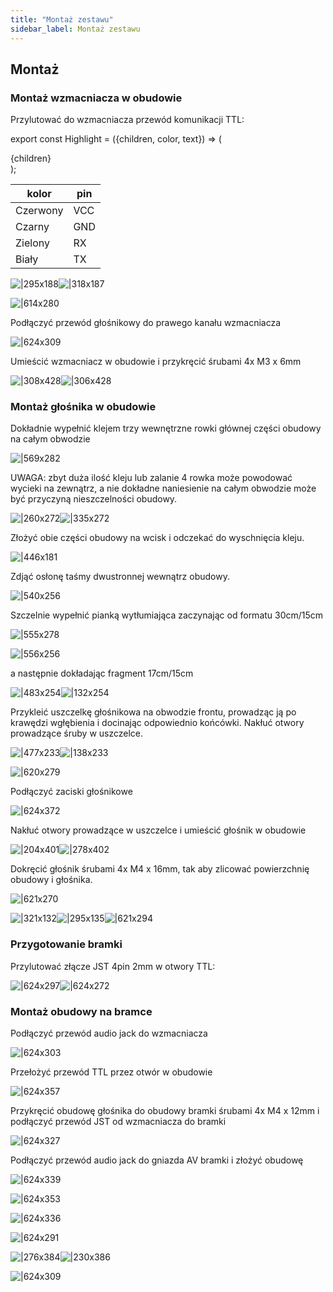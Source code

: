 ```yaml
---
title: "Montaż zestawu"
sidebar_label: Montaż zestawu
---
```



 ## Montaż

 ### Montaż wzmacniacza w obudowie

Przylutować do wzmacniacza przewód komunikacji TTL:

export const Highlight = ({children, color, text}) => (
  <div
    style={{
      backgroundColor: color,
      borderRadius: '2px',
      color: text,
      padding: '0.2rem',
      width: '90px',
    }}>
    {children}
  </div>
);

|kolor|pin|
|-------|-----|
|<Highlight color="#f51e08" text='#fff'>Czerwony</Highlight> | <Highlight color="#f51e08" text='#fff'>VCC</Highlight>|
|<Highlight color="#000" text='#fff'>Czarny</Highlight>  | <Highlight color="#000" text='#fff'>GND</Highlight>|
|<Highlight color="#088811" text='#fff'>Zielony</Highlight> | <Highlight color="#088811" text='#fff'>RX</Highlight>|
|<Highlight color="#ffffff" text='#000'>Biały</Highlight> | <Highlight color="#ffffff" text='#000'>TX</Highlight> |

![|295x188](https://lh6.googleusercontent.com/xKZUpKVKzPZXoTryl27QUUcU1ckhHERGLA2czCU7WjO5krbAuYMwMV1OcSCUwio1KQXVyYt28aNc52NYXYmWL7OqNqYtNuG4TU7CpDh0LpARjUr8vBwRzcKfEOn5P24X_VXW5iAH)![|318x187](https://lh6.googleusercontent.com/Q-U5AHL65uTPyBG97mKYj14Pne35wosRkzOQZCNG7W-OvrJiVqDCzZ0BoDznEFvWe9Hu6KXEvL2k1-rOjqwj6RNXLVBSSjsrxEGDmhRG10c3a-HVGPjzaHgCTzsyyy40HEoD_Lq3)

![|614x280](https://lh6.googleusercontent.com/pfeUnpojwQxMGjhjn3eoVHFXU2yHxTx_w8u86kBJyI-XjbRtNoq5LM-xjvVPGftim3YtuybBg8uQDkV-qe8ROPbOv3Ep581aI1M4ycJQ33zoHcrZnasH9AkwTcIfrWZvUMp4dCvJ)


Podłączyć przewód głośnikowy do prawego kanału wzmacniacza

![|624x309](https://lh5.googleusercontent.com/Y7El2I-vPjpyUQtpM7OB2k5I0wZZ6geFN3Ha3Xz50J4KliOb6fCdVxexQ9JZhMSe6eIeqDPxYZZQtBjKKAXgtViszwBCM4yEGJaQIKd4Gttw6yNd_EG0vwNH5ff7EKAxVTFdbs1t)

Umieścić wzmacniacz w obudowie i przykręcić śrubami 4x M3 x 6mm

![|308x428](https://lh6.googleusercontent.com/zHbGwFL6Y-v01D7u1ZOpPQYmTU4ZI7adv9-blTDUwx4e625fp09XKXOxzV7xLxPWwybTWSogZ-1X9M21LsQJonZEmj8rk14lvKs6kx2zEmB2SQ3KvwIZNCqLptW5ZQO0ZTyhcoXf)![|306x428](https://lh4.googleusercontent.com/LJxZSq8s6Dg0-KVoBBHKrLqhqVRTXnBre3rU67JejRx8d46UPjYbTci7-_WtI0NZymQTsMsYF9o5zTOGUp60uid_wa3s0O7w2YEEAvGEIpeZS6GQbNCTjINK6ECecNpYtJru9IDs)


### Montaż głośnika w obudowie

Dokładnie wypełnić klejem trzy wewnętrzne rowki głównej części obudowy na całym obwodzie

![|569x282](https://lh3.googleusercontent.com/OVr8BBJ_lirHQaxl3J7hM9qDv1sCNljkozSeLK0XfoiLE2S6QP2KKjGiIHn5Ob6Ly-0RLpv6-tTjxQ06xxOTu5G8Ut8a6-EoFKOx3pKVQI7k9_pXht2R6p9j7C8RIDmpcdN5raET)

UWAGA: zbyt duża ilość kleju lub zalanie 4 rowka może powodować wycieki na zewnątrz, a nie dokładne naniesienie na całym obwodzie może być przyczyną nieszczelności obudowy.

![|260x272](https://lh5.googleusercontent.com/UH_EFI_glrawq5-I61k404pUz-hVtCmdOGvkSTn674cS2rjpO9hUOggoF4dFpCO26sMblsdQTHdMx79dttSAyqS0_Up543j16MfZHmDaNUN1UFS4o8xHPBmnAGFTkuoJPrWHGk2C)![|335x272](https://lh3.googleusercontent.com/rkQQ-xDqgPkwjWeca6SDpVINRvSvJB85qA68PcjEdFIB_oVjtM6gJ9UpwNG1Ld7zHEbolkfl5ffkRaJA08HNGlhNWvR2GVUAg5id6SemhFOXxRkVnASJMYlp_lakKEmfp4c4AoEV)

Złożyć obie części obudowy na wcisk i odczekać do wyschnięcia kleju.

![|446x181](https://lh5.googleusercontent.com/fPg_JiXTKCB1DBaa8dmn0THouDO91f4RJPGU5bvH5kKn2HpoCAYvCZUQyatGYsKu0cy5Gi3lQ_rMl20x87IOe-EmhcUN2BWNw6lYf4GKMoHIl-M74N0QI5hmxmK1-VqG38zYsHtK)

Zdjąć osłonę taśmy dwustronnej wewnątrz obudowy.

![|540x256](https://lh3.googleusercontent.com/BegoO-uSkRTJSq_ebr61Pns46ziXWUeckaov0WAyMtAkISdyFRqjqD26N97kEIHmYaOWlh6KV1wOSBY0OuCY6nMeunqz-tpccKaIDsGHnkhXxWOA8ofBitl_a7mEDuXPkYaJupQH)

Szczelnie wypełnić pianką wytłumiająca zaczynając od formatu 30cm/15cm

![|555x278](https://lh5.googleusercontent.com/76jzqkXzLOnF-MKgxrV23lp1yZbgeV6w-4gO0e90LrQLhgIrRUmcPSjSbIYBRLsJT0z4Kx8x9_KrqQB6ED6jBiiw0E_CTg4DsHLCfry0L26zyYBNcKXQfNezLDzXMyTr8I2C6Rcn)

![|556x256](https://lh4.googleusercontent.com/GZ9KZJef-G7FVMo-tPsANgt9Wx3CdjTtT6BY6dztnzT-GDrdmR13RnvcQfxiekIcPVw3_meTnriKuymRleJN0uPn-ZXxtyT_Ljtsv05RDpOXtwbsL2OoukhWAZSg1NyxE5kPmj2Y)

a następnie dokładając fragment 17cm/15cm

![|483x254](https://lh3.googleusercontent.com/YlwZiiYUeBzxOk2TGq2I3zPenLAeL9mVC7r0WGxiGwQVXijyhl1IE6PrrS-jLMlhmd_PeewqOtRPk5xeHKBBqqoEYw4UOgiFe5ntfkV_p4uGwyWD6Zla3YN2MTRaobIVkeQdeq3k)![|132x254](https://lh4.googleusercontent.com/sDoAt6q8uNRHe0Htdw3Rq0y2V9mGeToC6OfSc49REnj6vmXMwmsko6_v7DCU4AhQn64ZqAj7OKq4fD7fpYe6zZfJLn9VH8TSu9kEO-UoNio45A2I4ANbNd68fxWcYdy4VT7fd7ZP)

Przykleić uszczelkę głośnikowa na obwodzie frontu, prowadząc ją po krawędzi wgłębienia i docinając odpowiednio końcówki. Nakłuć otwory prowadzące śruby w uszczelce.

![|477x233](https://lh4.googleusercontent.com/84D04Om8LNokhHhIw6tXn9kVEnwt6fFaITe_TIcYX92m6dwufQhDGSdKXEThU2y0-uB7Dja4Al7Lf3GGXhSuvn9xRfArpBjyh7xD9eX6xHpZdSPYy-nB-Inq8YNqxCDadd8pveGn)![|138x233](https://lh6.googleusercontent.com/YHivq9V9J9sUmNQBdevxRROF9JLGXPLRqBzNeTEvvd14rpe8QLYgOIAPB_P4YB51CBLgEMXoJR5byBfgepkuPL8anVJwtZhTk5SzMGk3D1hPsxTHOzcoMPohL2oS2JwZ96kzaEE8)

![|620x279](https://lh3.googleusercontent.com/aD1x-wvkhqhoZ5_3RZIe9eTiB7Yjb-Y_xCy114qfAFFMMbXPFrIviJMyxo6udGfZuVkTevdXxIDtxFx0Fnx25cdKdBz18NcUbD0iwHwgjT4lkPUEUK_3xEPr4qHpVPeDUb2s77jM)



Podłączyć zaciski głośnikowe

![|624x372](https://lh4.googleusercontent.com/r_KzTH40CIBk3nE8h_asWT_dZeMCiGaYtU1fiy1RmQbAYq6KcMcf3A0Mqjq3-DC6TtI1ERJFf7lpmd4GnMDSuAZw96E1lQCjkduIL0e3z-03PR-C4I7JzARHH_WaHVaxq3hEubHv)

Nakłuć otwory prowadzące w uszczelce i umieścić głośnik w obudowie

![|204x401](https://lh4.googleusercontent.com/EM6pOLRzSMWGkvlsLLUUerPeHEPJrcO6kFMrSH9P1ZszvYyp37GMgBrK9tThqe6_7fBSPN6UU0rJRGJQXJXw06Yd9sD9cABKhGG4iKuDjKKPYMi7ozE9za-EcHt8_npi47N4IlNJ)![|278x402](https://lh5.googleusercontent.com/EzdjHMWe5HHK9eP81iD0fNcJ5cMV9XAvKMOlvKmqHgiXssaj-ROoyg8vNp8kzwvjeLiyXy7nF7g0qiaz43yLx8uEdPEmbWD-unucgksmEb0pTpdXM5oGsnmyI_BsjGWv0dU_nI8t)

Dokręcić głośnik śrubami 4x M4 x 16mm, tak aby zlicować powierzchnię obudowy i głośnika.

![|621x270](https://lh5.googleusercontent.com/BR2dxvQaOuLoIORrywKm6HIMfkdaWKKXRmJwVIW14bJ8zlXgDWfl0hK9fSb-9P0CNF1E4sbN_T5tW98dz3gsuRinmyvV6r_OelqMuc42Gy4lY7YlfpmnmOJdZ9ON8SbK4ODBglZL)

![|321x132](https://lh5.googleusercontent.com/WJkHllQCnXH2VXmh1PAiDf92WOYbWusOAV5Llz-AJ46COmb0zenkAqcX8oXFacxav2HK1oHX1p7bU8mL3A8Pi86fU4j8L1A65ML2e6IIv6vQJa-6Ly04Jn92uxslDUCky0tW8K37)![|295x135](https://lh5.googleusercontent.com/0jgIPg8gui_y5w70yeR9eREKJ-3YMfidlSax6KP-LuYur6eGPjNzCIYeObO4fsC8pcveqBpglAOdA61G6K4k6PTbfvcLHBZ8wjcRWZEgQSGF_6P76LCLrro8ruyrTlKPVdUxOZEE)![|621x294](https://lh4.googleusercontent.com/qukRlqytTjR3LV9ekV8v9UswIz9hx2bVSQ09mLXma7oQHQ2vQGNXtVyqZ4jfDUMA_9NJSEM7-8eygpvhevIgzYQvdp7GCQsz70XDjVB6WhSbxhDW6aV8oe40Ey-arId6VSN43jkV)


### Przygotowanie bramki

Przylutować złącze JST 4pin 2mm w otwory TTL:

![|624x297](https://lh3.googleusercontent.com/mjZhD6TCb7MV1rw8N8ajNP9c_Wmh9bFhsRYj6xrbdtN1SUrGuFruHVcokF6-h5emyNYsOKo3CiD_Zunz49t13sCTWNOYY7tPUseGloegGKFWsNmAFZ0lheBMnhNj6Wk65G2xyuJR)![|624x272](https://lh3.googleusercontent.com/jiWwHBRMnjusEIx-cmPf6oyuw-gLYEFpVrKa-PfeXdBelSD6feGph806mbW5ia-x958uq6gNPx7tC2N3xUg3bM2B-DrHBenQyvi2HrtzE303ZYBM2-u2P_o_4HWNhi5E8h2MAwLe)

### Montaż obudowy na bramce

Podłączyć przewód audio jack do wzmacniacza

![|624x303](https://lh5.googleusercontent.com/HNUY1S2RPtvFhslmEzARoOBkW0oy0W0ysPUa0NEJh5SPIOLpZfV0kt7rrOf9WtK4Al9lvchMge4Tf19gt7I6ySEZ6E6ryTR6YOlSia7LA1x55b3ynsmwhCO_l3AuoFBzb9usDsAZ)

Przełożyć przewód TTL przez otwór w obudowie

![|624x357](https://lh6.googleusercontent.com/VVJw_6gieGA6QazC_lzUE4w8OaxI_WH6bh14ltzpl6DcWs3bDp0s0kOWF93Uqc1MrXtBmD2V8FbTGUNnISw_atpjew2MY0OVEtywwGO79r0XIqZa0wJpq7Vy1MjLCkS7A9jZZjgl)

Przykręcić obudowę głośnika do obudowy bramki śrubami 4x M4 x 12mm i podłączyć przewód JST od wzmacniacza do bramki

![|624x327](https://lh4.googleusercontent.com/Cy1SK0x2QrEMM_IXlOqoSXvmtBcXd2DgHBPvWhziH2xmdMnglvvCcS5ge70pW8ySu4ynVr7WNqvkoWCZmUIRHs0S1lI3uAPEhuiDpwiGmVqfpkST89Tyyx27Tipu-DbX6gzI27PS)

Podłączyć przewód audio jack do gniazda AV bramki i złożyć obudowę

![|624x339](https://lh4.googleusercontent.com/ykb5IJp2w3iAZtTVrnF9uQsswnRB4xDb-jmCiNlcXEPbl6CeG56deWvUvYv9ALpkiOKfDCp-KPQqPdD7l3KyFKU3z73QydgTefMvWSFZH_OSqZ5RAgU_-qqE0Amm09QKA6QQcKq-)

![|624x353](https://lh4.googleusercontent.com/xfpqmQEIYnxA7Ypxup-NdMPik2X8RFRKK80kcNOV0e3f6YDUKwqxJ6-eW63W1M9cde1qXyyEVBcQABTV-IrXpnkVmSd1XcX7XVUqZBnulTXIldjx2zTEZUzuPKsgvjFn8y8zYEyP)

![|624x336](https://lh3.googleusercontent.com/UGuWx6v_KvUm6iH8QQ-svXWxJUw5tMQfCqWq3C5ic2kuOfLV4HauQk8i7LyPud_R96ONrgznXVwItxtci6D4arYtPL0rS1l9eTHN3HrwJDniMaTCEryYrhanEV1aCouDHRJNBvrv)

![|624x291](https://lh3.googleusercontent.com/81KgZllr0F6x9oSOwAWhu1zAjRAuwpmYpDpPB0OnABQAQJxtJNGLff2DcAUrBO0fzFYaoFEB0PiQ7YlX-2XOn6UX8UxicaXYfMU-vFSsXsuenO83u_l2xog-Gqg85DXmylSFZmqB)

![|276x384](https://lh5.googleusercontent.com/3lzJ2nikB4LtdoYrY2Kuc4CRpQQuTpiX1v1Xqk7NSV7x_FWmt8tK_4kP7M5ZA0SvV5o6fg6UdxS1GQLUmtRK0JVyBqdlbsB83nblKONhBCkF4nrJGZb28007HZS-0HvBSPjab5eQ)![|230x386](https://lh3.googleusercontent.com/YjYD2OREfiQfif1NshG1HZelnAjoCwmUDec6DMnIX-Ub3MHiLEg7lDvXh8kit7F4vQa4lWHo2sDUKI0bBxc-KYoHkHWgXQVPvxhJl-JCw2nAXOG0dgHjZR88u0ZGbMBBH0r302nD)

![|624x309](https://lh3.googleusercontent.com/WeQRbHUWrXfgk3zBDf6_MZNh68WSluELPmiVgNsLx8yVDsapcb2qjfdOzv4po_I6b8H7ui2N9BnESFMZR8Ozg9kKZ4JSPXBOW8BOs4Fj7i3_VU3Wt_IAXMjVB4YVZsLulQvteB3r)

